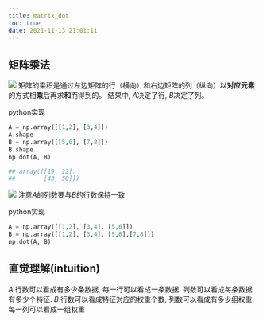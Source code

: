 ```yaml
---
title: matrix_dot
toc: true
date: 2021-11-13 21:01:11
---
```


## 矩阵乘法
![](./matrix_dot/1.png)
矩阵的乘积是通过左边矩阵的行（横向）和右边矩阵的列（纵向）以**对应元素**的方式相**乘**后再求**和**而得到的。
结果中, $A$决定了行, $B$决定了列。


python实现
```python
A = np.array([[1,2], [3,4]])
A.shape
B = np.array([[5,6], [7,8]])
B.shape
np.dot(A, B)

## array([[19, 22],
##        [43, 50]])
```

![](./matrix_dot/2.png)
注意$A$的列数要与$B$的行数保持一致


python实现
```python
A = np.array([[1,2], [3,4], [5,6]])
B = np.array([[1,2], [3,4], [5,6],[7,8]])
np.dot(A, B)
```


## 直觉理解(intuition)
$A$ 行数可以看成有多少条数据, 每一行可以看成一条数据. 列数可以看成每条数据有多少个特征.
$B$ 行数可以看成特征对应的权重个数, 列数可以看成有多少组权重, 每一列可以看成一组权重